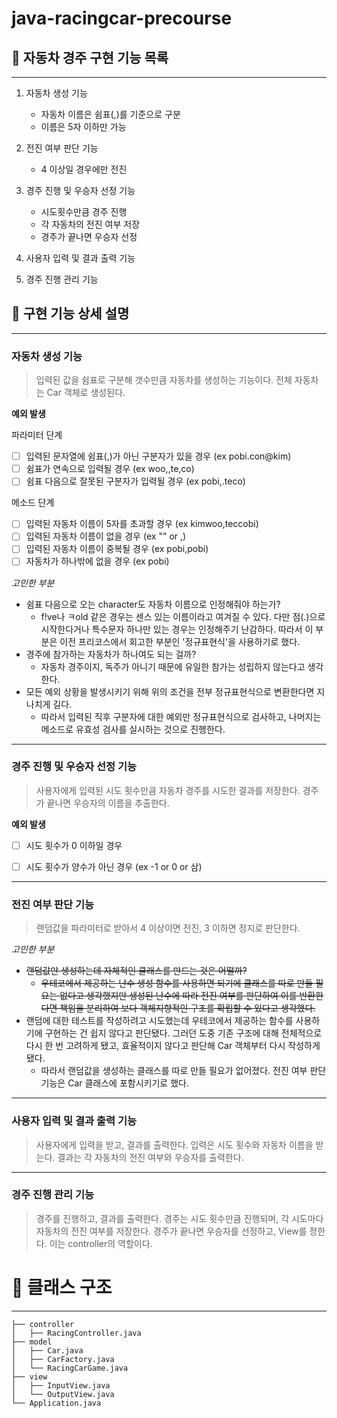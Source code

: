 # java-racingcar-precourse

## 🚗 자동차 경주 구현 기능 목록

---

1. 자동차 생성 기능
   - 자동차 이름은 쉼표(,)를 기준으로 구분
   - 이름은 5자 이하만 가능


2. 전진 여부 판단 기능
    - 4 이상일 경우에만 전진


3. 경주 진행 및 우승자 선정 기능
    - 시도횟수만큼 경주 진행
    - 각 자동차의 전진 여부 저장
    - 경주가 끝나면 우승자 선정


4. 사용자 입력 및 결과 출력 기능


5. 경주 진행 관리 기능



## 🚗 구현 기능 상세 설명

---

### 자동차 생성 기능
> 입력된 값을 쉼표로 구분해 갯수만큼 자동차를 생성하는 기능이다. 전체 자동차는 Car 객체로 생성된다.

**예외 발생**

파라미터 단계
- [ ] 입력된 문자열에 쉼표(,)가 아닌 구분자가 있을 경우 (ex pobi.con@kim)
- [ ] 쉼표가 연속으로 입력될 경우 (ex woo,,te,co)
- [ ] 쉼표 다음으로 잘못된 구분자가 입력될 경우 (ex pobi,.teco) 

메소드 단계
- [ ] 입력된 자동차 이름이 5자를 초과할 경우 (ex kimwoo,teccobi)
- [ ] 입력된 자동차 이름이 없을 경우 (ex  "" or ,)
- [ ] 입력된 자동차 이름이 중복될 경우 (ex pobi,pobi)
- [ ] 자동차가 하나밖에 없을 경우 (ex pobi)

_고민한 부분_
- 쉼표 다음으로 오는 character도 자동차 이름으로 인정해줘야 하는가?
  - f!ve나 ㅋold 같은 경우는 센스 있는 이름이라고 여겨질 수 있다. 다만 점(.)으로 시작한다거나 특수문자 하나만 있는 경우는 인정해주기 난감하다. 따라서 이 부분은 이전 프리코스에서 회고한 부분인 '정규표현식'을 사용하기로 했다.
- 경주에 참가하는 자동차가 하나여도 되는 걸까?
  - 자동차 경주이지, 독주가 아니기 때문에 유일한 참가는 성립하지 않는다고 생각한다.
- 모든 예외 상황을 발생시키기 위해 위의 조건을 전부 정규표현식으로 변환한다면 지나치게 길다.
  - 따라서 입력된 직후 구분자에 대한 예외만 정규표현식으로 검사하고, 나머지는 메소드로 유효성 검사를 실시하는 것으로 진행한다. 

---


### 경주 진행 및 우승자 선정 기능
> 사용자에게 입력된 시도 횟수만큼 자동차 경주를 시도한 결과를 저장한다. 경주가 끝나면 우승자의 이름을 추출한다.

**예외 발생**
- [ ] 시도 횟수가 0 이하일 경우
- [ ] 시도 횟수가 양수가 아닌 경우 (ex -1 or 0 or 삼)


---


### 전진 여부 판단 기능
> 랜덤값을 파라미터로 받아서 4 이상이면 전진, 3 이하면 정지로 판단한다.

_고민한 부분_
- ~~랜덤값만 생성하는데 자체적인 클래스를 만드는 것은 어떨까?~~
    - ~~우테코에서 제공하는 난수 생성 함수를 사용하면 되기에 클래스를 따로 만들 필요는 없다고 생각했지만 생성된 난수에 따라 전진 여부를 판단하여 이를 반환한다면 책임을 분리하여 보다 객체지향적인 구조를 확립할 수 있다고 생각했다.~~
- 랜덤에 대한 테스트를 작성하려고 시도했는데 우테코에서 제공하는 함수를 사용하기에 구현하는 건 쉽지 않다고 판단됐다. 그러던 도중 기존 구조에 대해 전체적으로 다시 한 번 고려하게 됐고, 효율적이지 않다고 판단해 Car 객체부터 다시 작성하게 됐다.
  - 따라서 랜덤값을 생성하는 클래스를 따로 만들 필요가 없어졌다. 전진 여부 판단 기능은 Car 클래스에 포함시키기로 했다.


---


### 사용자 입력 및 결과 출력 기능
> 사용자에게 입력을 받고, 결과를 출력한다. 입력은 시도 횟수와 자동차 이름을 받는다. 결과는 각 자동차의 전진 여부와 우승자를 출력한다.


---


### 경주 진행 관리 기능
> 경주를 진행하고, 결과를 출력한다. 경주는 시도 횟수만큼 진행되며, 각 시도마다 자동차의 전진 여부를 저장한다. 경주가 끝나면 우승자를 선정하고, View를 정한다. 이는 controller의 역할이다.




# 🚗 클래스 구조

---

```
├── controller
│   ├── RacingController.java
├── model
│   ├── Car.java
│   ├── CarFactory.java
│   └── RacingCarGame.java
├── view
│   ├── InputView.java
│   └── OutputView.java
└── Application.java
```
